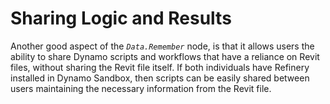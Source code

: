 # Sharing Logic and Results

Another good aspect of the *`Data.Remember`* node, is that it allows users the ability to share Dynamo scripts and workflows that have a reliance on Revit files, without sharing the Revit file itself. If both individuals have Refinery installed in Dynamo Sandbox, then scripts can be easily shared between users maintaining the necessary information from the Revit file.
